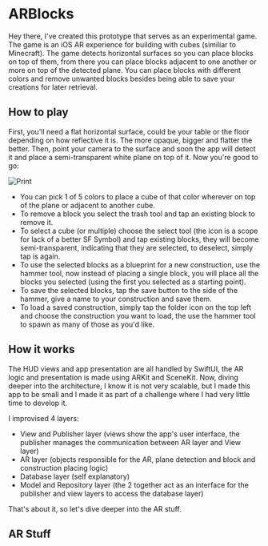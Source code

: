 # ARBlocks

Hey there, I've created this prototype that serves as an experimental game. The game is an iOS AR experience for building with cubes (similiar to Minecraft). The game detects horizontal surfaces so you can place blocks on top of them, from there you can place blocks adjacent to one another or more on top of the detected plane. You can place blocks with different colors and remove unwanted blocks besides being able to save your creations for later retrieval.

## How to play

First, you'll need a flat horizontal surface, could be your table or the floor depending on how reflective it is. The more opaque, bigger and flatter the better.
Then, point your camera to the surface and soon the app will detect it and place a semi-transparent white plane on top of it. Now you're good to go:

![Print](https://github.com/dantoso/ARBlocks/assets/80010223/881ea3fc-8718-4c59-b5d5-3c28d3fc48da)

- You can pick 1 of 5 colors to place a cube of that color wherever on top of the plane or adjacent to another cube.
- To remove a block you select the trash tool and tap an existing block to remove it.
- To select a cube (or multiple) choose the select tool (the icon is a scope for lack of a better SF Symbol) and tap existing blocks, they will become semi-transparent, indicating that they are selected, to deselect, simply tap is again.
- To use the selected blocks as a blueprint for a new construction, use the hammer tool, now instead of placing a single block, you will place all the blocks you selected (using the first you selected as a starting point).
- To save the selected blocks, tap the save button to the side of the hammer, give a name to your construction and save them.
- To load a saved construction, simply tap the folder icon on the top left and choose the construction you want to load, the use the hammer tool to spawn as many of those as you'd like.

## How it works

The HUD views and app presentation are all handled by SwiftUI, the AR logic and presentation is made using ARKit and SceneKit. Now, diving deeper into the architecture, I know it is not very scalable, but I made this app to be small and I made it as part of a challenge where I had very little time to develop it.

I improvised 4 layers:

- View and Publisher layer (views show the app's user interface, the publisher manages the communication between AR layer and View layer)
- AR layer (objects responsible for the AR, plane detection and block and construction placing logic)
- Database layer (self explanatory)
- Model and Repository layer (the 2 together act as an interface for the publisher and view layers to access the database layer)

That's about it, so let's dive deeper into the AR stuff.

## AR Stuff





